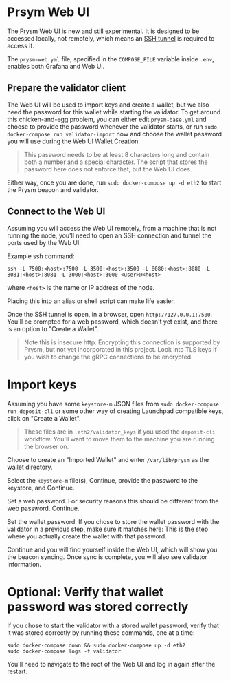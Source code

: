 # Prsym Web UI

The Prysm Web UI is new and still experimental. It is designed to be accessed locally, not remotely,
which means an [SSH tunnel](https://www.howtogeek.com/168145/how-to-use-ssh-tunneling/) is required to access it.

The `prysm-web.yml` file, specified in the `COMPOSE_FILE` variable inside `.env`, enables both Grafana
and Web UI.

## Prepare the validator client

The Web UI will be used to import keys and create a wallet, but we also need the password for this
wallet while starting the validator. To get around this chicken-and-egg problem, you can either
edit `prysm-base.yml` and choose to provide the password whenever the validator starts, or run
`sudo docker-compose run validator-import` now and choose the wallet password you will use during
the Web UI Wallet Creation.

> This password needs to be at least 8 characters long and contain both a number and a special
> character. The script that stores the password here does not enforce that, but the Web UI does.

Either way, once you are done, run `sudo docker-compose up -d eth2` to start the Prysm beacon
and validator.

## Connect to the Web UI

Assuming you will access the Web UI remotely, from a machine that is not running the node, you'll need
to open an SSH connection and tunnel the ports used by the Web UI.

Example ssh command:
```
ssh -L 7500:<host>:7500 -L 3500:<host>:3500 -L 8080:<host>:8080 -L 8081:<host>:8081 -L 3000:<host>:3000 <user>@<host>
```

where `<host>` is the name or IP address of the node.

Placing this into an alias or shell script can make life easier.

Once the SSH tunnel is open, in a browser, open `http://127.0.0.1:7500`. You'll be prompted for a web password,
which doesn't yet exist, and there is an option to "Create a Wallet".

> Note this is insecure http. Encrypting this connection is supported by Prysm, but not yet incorporated in
> this project. Look into TLS keys if you wish to change the gRPC connections to be encrypted.

# Import keys

Assuming you have some `keystore-m` JSON files from `sudo docker-compose run deposit-cli` or some other way
of creating Launchpad compatible keys, click on "Create a Wallet".

> These files are in `.eth2/validator_keys` if you used the `deposit-cli` workflow. You'll want to
> move them to the machine you are running the browser on.

Choose to create an "Imported Wallet" and enter `/var/lib/prysm` as the wallet directory.

Select the `keystore-m` file(s), Continue, provide the password to the keystore, and Continue.

Set a web password. For security reasons this should be different from the web password. Continue.

Set the wallet password.  If you chose to store the wallet password with the validator in a previous step,
make sure it matches here: This is the step where you actually create the wallet with that password.

Continue and you will find yourself inside the Web UI, which will show you the beacon syncing. Once sync is
complete, you will also see validator information.

# Optional: Verify that wallet password was stored correctly

If you chose to start the validator with a stored wallet password, verify that it was stored
correctly by running these commands, one at a time:

```
sudo docker-compose down && sudo docker-compose up -d eth2
sudo docker-compose logs -f validator
```

You'll need to navigate to the root of the Web UI and log in again after the restart.
